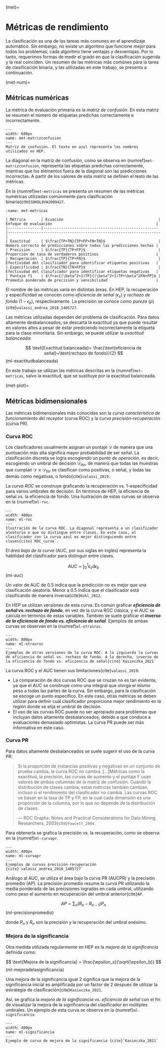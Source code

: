 (met)=
# Métricas de rendimiento
La clasificación es una de las tareas más comunes en el aprendizaje automático. Sin embargo, no existe un algoritmo que funcione mejor para todos los problemas; cada algoritmo tiene ventajas y desventajas. Por lo tanto, requerimos formas de medir el grado en que la clasificación sugerida y la real coinciden. Un resumen de las métricas más comúnes para la tarea de clasificación binaria, y las utilizadas en este trabajo, se presenta a continuación.

(met-num)=
## Métricas numéricas
La métrica de evaluación primaria es la *matriz de confusión*. En esta matriz se resumen el número de etiquetas predichas correctamente e incorrectamente. 

```{figure} ./../../figuras/met-matrizconfusion.png
---
width: 600px
name: met-matrizconfusion
---
Matriz de confusión. El texto en azul representa los nombres utilizados en HEP.
```
La diagonal en la matriz de confusión, como se observa en {numref}`met-matrizconfusion`, representa las etiquetas predichas correctamente, mientras que los elementos fuera de la diagonal son las predicciones incorrectas. A partir de los valores de esta matriz se definen el resto de las métricas.

En la {numref}`met-metricas` se presenta un resumen de las métricas numéricas utilizadas comúnmente para clasificación binaria{cite}`SOKOLOVA2009427`.

```{table} Métricas para la clasificación binaria utilizando la notación en la matriz de confusión.
:name: met-metricas

| Métrica       | Ecuación                                           | Enfoque de evaluación                                               |
|---------------|----------------------------------------------------|---------------------------------------------------------------------|
| Exactitud     | $\frac{TP+TN}{TP+FP+FN+TN}$                        | Número correcto de predicciones sobre todas las predicciones hechas |
| Precisión     | $\frac{TP}{TP+FP}$                                 | Proporción de tasa de verdaderos positivos                          |
| Recuperación  | $\frac{TP}{TP+FN}$                                 | Efectividad del clasificador para identificar etiquetas positivas   |
| Especificidad | $\frac{TN}{TN+FP}$                                 | Efectividad del clasificador para identificar etiquetas negativas   |
| Puntaje f1    | $\frac{(\beta^2+1)TP}{(\beta^2+1)TP+\beta^2FN+FP}$ | Promedio ponderado de precisión y sensibilidad                      |

```
El nombre de las métricas varía en distintas áreas. En HEP, la recuperación y especificidad se conocen como *eficiencia de señal* ($\epsilon_s$) y *rechazo de fondo* ($1-\epsilon_{b}$), respectivamente. La precisión se conoce como *pureza* ($\rho$){cite}`valassi_andrea_2018_1405727`.

Las métricas utilizadas dependen del problema de clasificación. Para datos altamente desbalanceados, se descarta la exactitud ya que puede resultar en valores altos a pesar de estar prediciendo incorrectamente la etiqueta para la clase minoritaria. Sin embargo, se puede utilizar la *exactitud balanceada*:

$$
    \text{Exactitud balanceada}= \frac{\text{eficiencia de señal}+\text{rechazo de fondo}}{2}
$$ (ml-exactitudbalanceada)

En este trabajo se utilizan las métricas descritas en la {numref}`met-metricas`, salvo la exactitud, que se sustituye por la exactitud balanceada.

(met-plot)=
## Métricas bidimensionales
Las métricas bidimensionales más conocidas son la *curva característica de funcionamiento del receptor* (curva ROC) y la *curva precisión-recuperación* (curva PR).

### Curva ROC
Los clasificadores usualmente asignan un puntaje $\mathcal{D}$ de manera que una puntuación más alta significa mayor probabilidad de ser señal. La clasificación discreta se logra escogiendo un *punto de operación*, es decir, escogiendo un umbral de decisión $\mathcal{D}_{thr}$, de manera que todas las muestras que cumplan $\mathcal{D}\geq\mathcal{D}_{thr}$ se clasifican como positivas, o señal, y todas las demás como negativas, o fondo{cite}`valassi_2019`.

La *curva ROC* se construye graficando la recuperación vs. 1-especificidad para varios umbrales de decisión. En términos de HEP, la eficiencia de señal vs. la eficiencia de fondo. Una ilustración de estas curvas se observa en la {numref}`ml-roc`.

```{figure} ./../../figuras/ml-roc.png
---
width: 400px
name: ml-roc
---
Ilustración de la curva ROC. La diagonal representa a un clasificador aleatorio o que no distingue entre clases. En este caso, el clasificador con la curva azul es mejor distinguiendo entre clases{cite}`ROC_curve`.
```
El *área bajo de la curva* (AUC, por sus siglas en inglés) representa la habilidad del clasificador para distinguir entre clases.

$$
    \text{AUC}=\int_0^1\epsilon_s\text{d}\epsilon_b
$$ (ml-auc)

Un valor de AUC de 0.5 indica que la predicción no es mejor que una clasificación aleatoria. Menor a 0.5 indica que el clasificador está clasificando de manera inversa{cite}`Kohl_2012`.

En HEP se utilizan versiones de esta curva. Es común graficar ***eficiencia de señal* vs. *rechazo de fondo***, en vez de la curva ROC clásica, y el AUC se calcula en términos de estas variables. También se suele graficar el ***inverso de la eficiencia de fondo* vs. *eficiencia de señal***. Ejemplos de ambas curvas se observan en la {numref}`ml-otrasroc`.

```{figure} ./../../figuras/ml-otrasroc.png
---
width: 800px
name: ml-otrasroc
---
Ejemplos de otras versiones de la curva ROC. A la izquierda la curvas de eficiencia de señal vs. rechazo de fondo. A la derecha, inverso de la eficiencia de fondo vs. eficiencia de señal{cite}`Kasieczka_2021`
```
La curva ROC y el AUC tienen sus limitaciones{cite}`valassi_2019`:
- La comparación de dos curvas ROC que se cruzan no es tan evidente, ya que el AUC se construye como una integral que otorga el mismo peso a todas las partes de la curva. Sin embargo, para la clasificación se escoge un punto específico. En este caso, otras métricas se deben utilizar para definir cuál clasificador proporciona mejor rendimiento en la región donde se elija el umbral de decisión.
- El uso de las curvas ROC puede no ser apropiado para problemas que incluyan datos altamente desbalanceados, debido a que conduce a evaluaciones demasiado optimistas. La curva PR puede ser más informativa en este caso.
  
### Curva PR
Para datos altamente desbalanceados se suele sugerir el uso de la curva PR:

> Si la proporción de instancias positivas y negativas en un conjunto de prueba cambia, la curva ROC no cambia. [...]Métricas como la exactitud, la precisión, las curvas de aumento y el puntaje F usan valores de ambas columnas de la matriz de confusión. Cuando la distribución de clases cambia, estas métricas también cambian, incluso si el rendimiento del clasificador no cambia. Las curvas ROC se basan en la tasa de TP y FP, en la cual cada dimensión es una proporción de la columna, por lo que no depende de la distribución de clases.
>
> — ROC Graphs: Notes and Practical Considerations for Data Mining Researchers, 2003{cite}`Fawcett_2004`.

Para obtenerla se grafica la precisión vs. la recuperación, como se observa en la {numref}`ml-curvapr`.
```{figure} ./../../figuras/ml-curvapr.png
---
width: 400px
name: ml-curvapr
---
Ejemplos de curvas precisión-recuperación {cite}`valassi_andrea_2018_1405727`
```
Análogo al AUC, se utiliza el área bajo la curva PR (AUCPR) y la precisión promedio (AP). La precisión promedio resume la curva PR utilizando la media ponderada de las precisiones logradas en cada umbral, utilizando como peso el aumento en recuperación del umbral anterior{cite}`AP`.

$$
    AP=\sum_n (R_n - R_{n-1})P_n
$$ (ml-precisionpromedio)

donde $P_n$ y $R_n$ son la precisión y la recuperación del umbral enésimo.

### Mejora de la significancia
Otra medida utilizada regularmente en HEP es la *mejora de la significancia* definida como:

$$
    \text{Mejora de la significancia} = \frac{\epsilon_s}{\sqrt{\epsilon_b}}
$$ (ml-mejoradelasignificancia)

Una mejora de la significancia igual 2 significa que la mejora de la significancia inicial es amplificada por un factor de 2 después de utilizar la estrategia de clasificación{cite}`Kasieczka_2021`.

Así, se grafica la *mejora de la significancia* vs. *eficiencia de señal* con el fin de visualizar la mejora de la significancia del clasificador en múltiples umbrales. Un ejemplo de esta curva se observa en la {numref}`ml-significancia`

```{figure} ./../../figuras/ml-significancia.png
---
width: 400px
name: ml-significancia
---
Ejemplo de curva de mejora de la significancia {cite}`Kasieczka_2021`
```